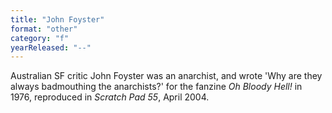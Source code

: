 ```yaml
---
title: "John Foyster"
format: "other"
category: "f"
yearReleased: "--"
---
```

Australian SF critic John Foyster was an anarchist, and  wrote 'Why are they always badmouthing the  anarchists?' for the fanzine <em>Oh Bloody Hell!</em> in 1976, reproduced  in <em>Scratch Pad 55</em>, April 2004.
 
